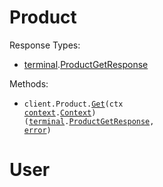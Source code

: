 # Product

Response Types:

- <a href="https://pkg.go.dev/github.com/terminaldotshop/terminal-sdk-go">terminal</a>.<a href="https://pkg.go.dev/github.com/terminaldotshop/terminal-sdk-go#ProductGetResponse">ProductGetResponse</a>

Methods:

- <code title="get /product">client.Product.<a href="https://pkg.go.dev/github.com/terminaldotshop/terminal-sdk-go#ProductService.Get">Get</a>(ctx <a href="https://pkg.go.dev/context">context</a>.<a href="https://pkg.go.dev/context#Context">Context</a>) (<a href="https://pkg.go.dev/github.com/terminaldotshop/terminal-sdk-go">terminal</a>.<a href="https://pkg.go.dev/github.com/terminaldotshop/terminal-sdk-go#ProductGetResponse">ProductGetResponse</a>, <a href="https://pkg.go.dev/builtin#error">error</a>)</code>

# User
